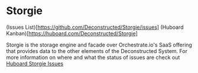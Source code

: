 Storgie
=======

(Issues List)[https://github.com/Deconstructed/Storgie/issues]
(Huboard Kanban)[https://huboard.com/Deconstructed/Storgie]

Storgie is the storage engine and facade over Orchestrate.io's SaaS offering that provides data to the other elements of the Deconstructed System. For more information on where and what the status of issues are check out [Huboard Storgie Issues](https://huboard.com/Adron/Storgie)

